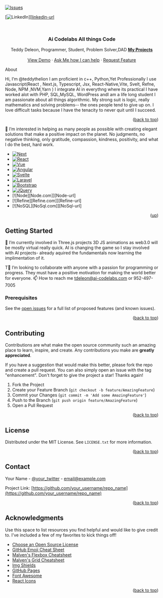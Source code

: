 <!-- Improved compatibility of back to top link: See: https://github.com/teddythelion/teddythelion/teddythelion/pull/73 -->
<a name="readme-top"></a>
<!--
*** Thanks for checking out the Best-README-Template. If you have a suggestion
*** that would make this better, please fork the repo and create a pull request
*** or simply open an issue with the tag "enhancement".
*** Don't forget to give the project a star!
*** Thanks again! Now go create something AMAZING! :D
-->



<!-- PROJECT SHIELDS -->
<!--
*** I'm using markdown "reference style" links for readability.
*** Reference links are enclosed in brackets [ ] instead of parentheses ( ).
*** See the bottom of this document for the declaration of the reference variables
*** for contributors-url, forks-url, etc. This is an optional, concise syntax you may use.
*** https://www.markdownguide.org/basic-syntax/#reference-style-links
-->


[![Issues][issues-shield]][issues-url]

[![[LinkedIn](https://www.linkedin.com/in/teddy-deleon-24908126b/)][linkedin-shield]][[linkedin-url]



<!-- PROJECT LOGO -->
<br />
<div align="center">
  <a href="https://github.com/teddythelion/teddythelion/teddythelion">
   
  </a>

  <h3 align="center">Ai Codelabs All things Code</h3>

  <p align="center">
   Teddy Deleon, Programmer, Student, Problem Solver,DAD
    <a href="https://github.com/teddythelion/teddythelion/teddythelion"><strong>My Projects</strong></a>
    <br />
    <br />
    <a href="https://github.com/teddythelion/teddythelion/teddythelion">View Demo</a>
    ·
    <a href="https://github.com/teddythelion/teddythelion/teddythelion/issues">Ask Me how I can help</a>
    ·
    <a href="https://github.com/teddythelion/teddythelion/teddythelion/issues">Request Feature</a>
  </p>
</div>



<!-- TABLE OF CONTENTS -->

  <summary>About</summary>
  



<!-- ABOUT  -->




 Hi, I’m @teddythelion I am proficient in c++, Python,Yet Professionally I use Javascript(React , Next.js, Typescript, Jsx, React-Native,Vite, Svelt, Refne, Node, NPM ,NVM,Yarn ) I integrate AI in everythng where its practical I have worked alot with PHP, SQL,MySQL, WordPress andI am a life long student I am passionate about all things algorithmic. My strong suit is logic, really mathematics and solving problems-- the ones people tend to give up on. I love difficult tasks because I have the tenacity to never quit until I succeed.


<p align="right">(<a href="#readme-top">back to top</a>)</p>





👀 I’m interested in helping as many people as possible with creating elegant solutions that make a positive impact on the planet. No judgments, no negative thinking, only gratitude, compassion, kindness, positivity, and what I do the best, hard work.


* [![Next][Next.js]][Next-url]
* [![React][React.js]][React-url]
* [![Vue][Vue.js]][Vue-url]
* [![Angular][Angular.io]][Angular-url]
* [![Svelte][Svelte.dev]][Svelte-url]
* [![Laravel][Laravel.com]][Laravel-url]
* [![Bootstrap][Bootstrap.com]][Bootstrap-url]
* [![JQuery][JQuery.com]][JQuery-url]
* [![Node][Node.com]][Node-url]
*  [![Refine][Refine.com]][Refine-url]
  * [![NoSQL][NoSql.com]][NoSql-url]
<p align="right">(<a href="#readme-top">up</a>)</p>



<!-- GETTING STARTED -->
## Getting Started

🌱 I’m currently involved in Three.js projects 3D JS animations as web3.0 will be mostly virtual really quick. AI is changing the game so I stay involved with AI projects- already aquired the fundamentals now learning the implimentation of it.


T💞️ I’m looking to collaborate with anyone with a passion for programming or progress. They must have a positive motivation for making the world better for everyone.
📫 How to reach me tdeleon@ai-codelabs.com or 952-497-7005
### Prerequisites

See the [open issues](https://github.com/teddythelion/teddythelion/teddythelion/issues) for a full list of proposed features (and known issues).

<p align="right">(<a href="#readme-top">back to top</a>)</p>



<!-- CONTRIBUTING -->
## Contributing

Contributions are what make the open source community such an amazing place to learn, inspire, and create. Any contributions you make are **greatly appreciated**.

If you have a suggestion that would make this better, please fork the repo and create a pull request. You can also simply open an issue with the tag "enhancement".
Don't forget to give the project a star! Thanks again!

1. Fork the Project
2. Create your Feature Branch (`git checkout -b feature/AmazingFeature`)
3. Commit your Changes (`git commit -m 'Add some AmazingFeature'`)
4. Push to the Branch (`git push origin feature/AmazingFeature`)
5. Open a Pull Request

<p align="right">(<a href="#readme-top">back to top</a>)</p>



<!-- LICENSE -->
## License

Distributed under the MIT License. See `LICENSE.txt` for more information.

<p align="right">(<a href="#readme-top">back to top</a>)</p>



<!-- CONTACT -->
## Contact

Your Name - [@your_twitter](https://twitter.com/your_username) - email@example.com

Project Link: [https://github.com/your_username/repo_name](https://github.com/your_username/repo_name)

<p align="right">(<a href="#readme-top">back to top</a>)</p>



<!-- ACKNOWLEDGMENTS -->
## Acknowledgments

Use this space to list resources you find helpful and would like to give credit to. I've included a few of my favorites to kick things off!

* [Choose an Open Source License](https://choosealicense.com)
* [GitHub Emoji Cheat Sheet](https://www.webpagefx.com/tools/emoji-cheat-sheet)
* [Malven's Flexbox Cheatsheet](https://flexbox.malven.co/)
* [Malven's Grid Cheatsheet](https://grid.malven.co/)
* [Img Shields](https://shields.io)
* [GitHub Pages](https://pages.github.com)
* [Font Awesome](https://fontawesome.com)
* [React Icons](https://react-icons.github.io/react-icons/search)

<p align="right">(<a href="#readme-top">back to top</a>)</p>



<!-- MARKDOWN LINKS & IMAGES -->
<!-- https://www.markdownguide.org/basic-syntax/#reference-style-links -->
[contributors-shield]: https://img.shields.io/github/contributors/teddythelion/teddythelion/teddythelion.svg?style=for-the-badge
[contributors-url]: https://github.com/teddythelion/teddythelion/teddythelion/graphs/contributors
[forks-shield]: https://img.shields.io/github/forks/teddythelion/teddythelion/teddythelion.svg?style=for-the-badge
[forks-url]: https://github.com/teddythelion/teddythelion/teddythelion/network/members
[stars-shield]: https://img.shields.io/github/stars/teddythelion/teddythelion/teddythelion.svg?style=for-the-badge
[stars-url]: https://github.com/teddythelion/teddythelion/teddythelion/stargazers
[issues-shield]: https://img.shields.io/github/issues/teddythelion/teddythelion/teddythelion.svg?style=for-the-badge
[issues-url]: https://github.com/teddythelion/teddythelion/teddythelion/issues
[license-shield]: https://img.shields.io/github/license/teddythelion/teddythelion/teddythelion.svg?style=for-the-badge
[license-url]: https://github.com/teddythelion/teddythelion/teddythelion/blob/master/LICENSE.txt
[linkedin-shield]: https://img.shields.io/badge/-LinkedIn-black.svg?style=for-the-badge&logo=linkedin&colorB=555
[linkedin-url]: https://linkedin.com/in/teddythelion
[product-screenshot]: images/screenshot.png
[Next.js]: https://img.shields.io/badge/next.js-000000?style=for-the-badge&logo=nextdotjs&logoColor=white
[Next-url]: https://nextjs.org/
[React.js]: https://img.shields.io/badge/React-20232A?style=for-the-badge&logo=react&logoColor=61DAFB
[React-url]: https://reactjs.org/
[Vue.js]: https://img.shields.io/badge/Vue.js-35495E?style=for-the-badge&logo=vuedotjs&logoColor=4FC08D
[Vue-url]: https://vuejs.org/
[Angular.io]: https://img.shields.io/badge/Angular-DD0031?style=for-the-badge&logo=angular&logoColor=white
[Angular-url]: https://angular.io/
[Svelte.dev]: https://img.shields.io/badge/Svelte-4A4A55?style=for-the-badge&logo=svelte&logoColor=FF3E00
[Svelte-url]: https://svelte.dev/
[Laravel.com]: https://img.shields.io/badge/Laravel-FF2D20?style=for-the-badge&logo=laravel&logoColor=white
[Laravel-url]: https://laravel.com
[Bootstrap.com]: https://img.shields.io/badge/Bootstrap-563D7C?style=for-the-badge&logo=bootstrap&logoColor=white
[Bootstrap-url]: https://getbootstrap.com
[JQuery.com]: https://img.shields.io/badge/jQuery-0769AD?style=for-the-badge&logo=jquery&logoColor=white
[JQuery-url]: https://jquery.com 
